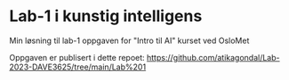 # Lab-1 i kunstig intelligens
Min løsning til lab-1 oppgaven for "Intro til AI" kurset ved OsloMet

Oppgaven er publisert i dette repoet:
https://github.com/atikagondal/Lab-2023-DAVE3625/tree/main/Lab%201
